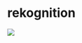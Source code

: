 # rekognition
 
![](https://api.visitorbadge.io/api/VisitorHit?user=OtavioMaltaf&repo=rekognition&countColor=%237B1E7A)
